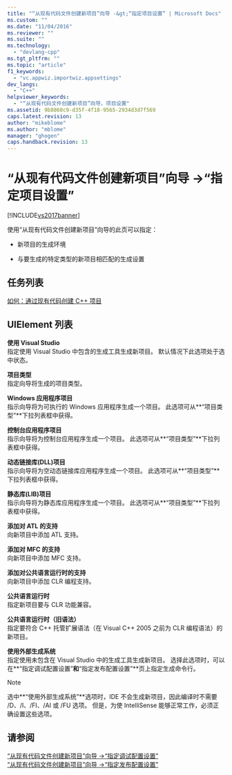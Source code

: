 ```yaml
---
title: "“从现有代码文件创建新项目”向导 -&gt;“指定项目设置” | Microsoft Docs"
ms.custom: ""
ms.date: "11/04/2016"
ms.reviewer: ""
ms.suite: ""
ms.technology: 
  - "devlang-cpp"
ms.tgt_pltfrm: ""
ms.topic: "article"
f1_keywords: 
  - "vc.appwiz.importwiz.appsettings"
dev_langs: 
  - "C++"
helpviewer_keywords: 
  - "“从现有代码文件创建新项目”向导，项目设置"
ms.assetid: 9b8860c9-d35f-4f18-9565-2934d3d7f569
caps.latest.revision: 13
author: "mikeblome"
ms.author: "mblome"
manager: "ghogen"
caps.handback.revision: 13
---
```

# “从现有代码文件创建新项目”向导 -&gt;“指定项目设置”
[!INCLUDE[vs2017banner](../assembler/inline/includes/vs2017banner.md)]

使用“从现有代码文件创建新项目”向导的此页可以指定：  
  
-   新项目的生成环境  
  
-   与要生成的特定类型的新项目相匹配的生成设置  
  
## 任务列表  
 [如何：通过现有代码创建 C\+\+ 项目](../ide/how-to-create-a-cpp-project-from-existing-code.md)  
  
## UIElement 列表  
 **使用 Visual Studio**  
 指定使用 Visual Studio 中包含的生成工具生成新项目。  默认情况下此选项处于选中状态。  
  
 **项目类型**  
 指定向导将生成的项目类型。  
  
 **Windows 应用程序项目**  
 指示向导将为可执行的 Windows 应用程序生成一个项目。  此选项可从**“项目类型”**下拉列表框中获得。  
  
 **控制台应用程序项目**  
 指示向导将为控制台应用程序生成一个项目。  此选项可从**“项目类型”**下拉列表框中获得。  
  
 **动态链接库\(DLL\)项目**  
 指示向导将为空动态链接库应用程序生成一个项目。  此选项可从**“项目类型”**下拉列表框中获得。  
  
 **静态库\(LIB\)项目**  
 指示向导将为静态库应用程序生成一个项目。  此选项可从**“项目类型”**下拉列表框中获得。  
  
 **添加对 ATL 的支持**  
 向新项目中添加 ATL 支持。  
  
 **添加对 MFC 的支持**  
 向新项目中添加 MFC 支持。  
  
 **添加对公共语言运行时的支持**  
 向新项目中添加 CLR 编程支持。  
  
 **公共语言运行时**  
 指定新项目要与 CLR 功能兼容。  
  
 **公共语言运行时（旧语法）**  
 指定要符合 C\+\+ 托管扩展语法（在 Visual C\+\+ 2005 之前为 CLR 编程语法）的新项目。  
  
 **使用外部生成系统**  
 指定使用未包含在 Visual Studio 中的生成工具生成新项目。  选择此选项时，可以在**“指定调试配置设置”**和**“指定发布配置设置”**页上指定生成命令行。  
  
> [!NOTE]
>  选中**“使用外部生成系统”**选项时，IDE 不会生成新项目，因此编译时不需要 \/D、\/I、\/FI、\/AI 或 \/FU 选项。  但是，为使 IntelliSense 能够正常工作，必须正确设置这些选项。  
  
## 请参阅  
 [“从现有代码文件创建新项目”向导 \-\>“指定调试配置设置”](../ide/specify-debug-configuration-settings.md)   
 [“从现有代码文件创建新项目”向导 \-\>“指定发布配置设置”](../ide/specify-release-configuration.md)